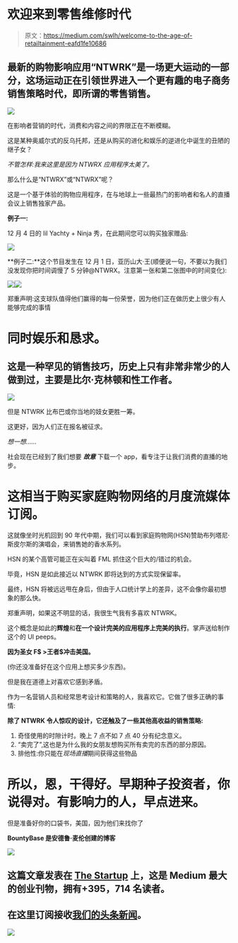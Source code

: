 # 欢迎来到零售维修时代

> 原文：<https://medium.com/swlh/welcome-to-the-age-of-retailtainment-eafd1fe10686>

## 最新的购物影响应用“NTWRK”是一场更大运动的一部分，这场运动正在引领世界进入一个更有趣的电子商务销售策略时代，即所谓的零售销售。

![](img/f54849f2eb17072e2dfb897eee0b408c.png)

在影响者营销的时代，消费和内容之间的界限正在不断模糊。

这是某种奥威尔式的反乌托邦，还是从购买的进化和娱乐的逆进化中诞生的丑陋的继子女？

*不管怎样:我来这里是因为 NTWRX 应用程序太美了。*

那么什么是“NTWRX”或“NTWRX”呢？

这是一个基于体验的购物应用程序，在与地球上一些最热门的影响者和名人的直播会议上销售独家产品。

**例子一:**

12 月 4 日的 lil Yachty + Ninja 秀，在此期间您可以购买独家赠品:

![](img/15b20c433b54375ab2bd636efca37d9b.png)

**例子二:**这个节目发生在 12 月 1 日，亚历山大·王(顺便说一句，不要以为我们没发现你把时间调慢了 5 分钟@NTWRX。注意第一张和第二张图中的时间变化):

![](img/3c42bbab9af9862a6fd94bb553944fea.png)![](img/2e1aee64e6ed87b8615554955e7693cc.png)

郑重声明:这支球队值得他们赢得的每一份荣誉，因为他们正在做历史上很少有人能够完成的事情

# 同时娱乐和恳求。

## 这是一种罕见的销售技巧，历史上只有非常非常少的人做到过，主要是比尔·克林顿和性工作者。

![](img/026de44ee0ffcabacfae464f8e2375b9.png)

但是 NTWRK 比布巴或你当地的妓女更胜一筹。

这更好，因为人们正在报名被征求。

*想一想……*

社会现在已经到了我们想要 ***故意*** 下载一个 app，看专注于让我们消费的直播的地步。

# 这相当于购买家庭购物网络的月度流媒体订阅。

这就像坐时光机回到 90 年代中期，我们可以看到家庭购物网(HSN)赞助布列塔尼·斯皮尔斯的演唱会，来销售她的香水系列。

HSN 的某个高管可能正在尖叫着 FML 抓住这个巨大的/错过的机会。

毕竟，HSN 是如此接近以 NTWRK 即将达到的方式实现保留率。

最终，HSN 将被远远甩在身后，但由于人口统计学上的差异，这不会像你最初想象的那么快。

郑重声明，如果这不明显的话，我很生气我有多喜欢 NTWRK。

这个概念是如此的**辉煌**和**在一个设计完美的应用程序上完美的执行**。掌声送给制作这个的 UI peeps。

**因为圣女 F$ >王者$冲击美国。**

(你还没准备好在这个应用上想买多少东西)。

但是我在道德上对喜欢它感到矛盾。

作为一名营销人员和经常思考设计和策略的人，我喜欢它。它做了很多正确的事情:

**除了 NTWRK 令人惊叹的设计，它还触及了一些其他高收益的销售策略:**

1.  奇怪使用的时隙计时。晚上 7 点不如 7 点 40 分有纪念意义。
2.  “卖完了”,这也是为什么我的女朋友想购买所有卖完的东西的部分原因。
3.  排他性:你只能在*现场直播*期间获得这些物品

# 所以，恩，干得好。早期种子投资者，你说得对。有影响力的人，早点进来。

但是准备好你的口袋书，美国，因为他们来找你了

**BountyBase 是安德鲁·麦伦创建的博客**

[![](img/308a8d84fb9b2fab43d66c117fcc4bb4.png)](https://medium.com/swlh)

## 这篇文章发表在 [The Startup](https://medium.com/swlh) 上，这是 Medium 最大的创业刊物，拥有+395，714 名读者。

## 在这里订阅接收[我们的头条新闻](http://growthsupply.com/the-startup-newsletter/)。

[![](img/b0164736ea17a63403e660de5dedf91a.png)](https://medium.com/swlh)
